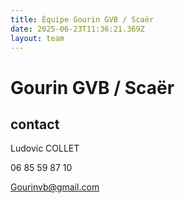 ```yaml
---
title: Équipe Gourin GVB / Scaër
date: 2025-06-23T11:36:21.369Z
layout: team
---
```


# Gourin GVB / Scaër



## contact 

Ludovic COLLET

06 85 59 87 10

Gourinvb@gmail.com

